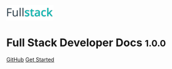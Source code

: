 ![logo](static/img/logo.png)

# Full Stack Developer Docs <small>1.0.0</small>


[GitHub](https://github.com/afterthemorning/fullstack-developer-docs)
[Get Started](#full-stack-developer-docs)
